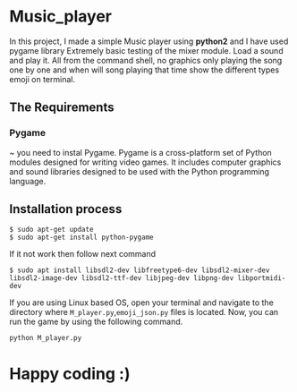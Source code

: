# Music_player
In this project, I made a simple Music player using <b>python2</b> and I have used pygame library Extremely basic testing of the mixer module. Load a sound and play it. All from the command shell, no graphics only playing the song one by one and when will song playing that time show the different types emoji on terminal.

## The Requirements
### Pygame
~ you need to instal Pygame. Pygame is a cross-platform set of Python modules designed for writing video games. It includes computer graphics and sound libraries designed to be used with the Python programming language.

## Installation process
```
$ sudo apt-get update
$ sudo apt-get install python-pygame
```
If it not work then follow next command
```
$ sudo apt install libsdl2-dev libfreetype6-dev libsdl2-mixer-dev libsdl2-image-dev libsdl2-ttf-dev libjpeg-dev libpng-dev libportmidi-dev
```

If you are using Linux based OS, open your terminal and navigate to the directory where `M_player.py`,`emoji_json.py` files is located. Now, you can run the game by using the following command.

```
python M_player.py
```
# Happy coding :)
